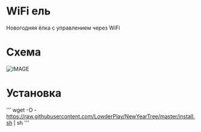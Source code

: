 # WiFi ель
Новогодняя ёлка с управлением через WiFi

# Схема
![IMAGE](https://www.dropbox.com/s/1voun0woghrbm48/git.PNG?dl=1)

# Установка
'''
wget -O - https://raw.githubusercontent.com/LowderPlay/NewYearTree/master/install.sh | sh
'''

